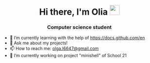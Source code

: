 <h1 align="center">Hi there, I'm Olia 
<img src="https://github.com/blackcater/blackcater/raw/main/images/Hi.gif" height="32"/></h1>
<h3 align="center">Computer science student</h3>

- 🌱 I’m currently learning with the help of https://docs.github.com/en
- 💬 Ask me about my projects!
- 📫 How to reach me: olga.l6647@gmail.com
- 🔭 I’m currently working on project "minishell" of School 21

<!--
**JoFNash/JoFNash** is a ✨ _special_ ✨ repository because its `README.md` (this file) appears on your GitHub profile.

Here are some ideas to get you started:


- 😄 Pronouns: ...
- ⚡ Fun fact: ...
-->
